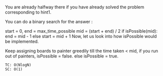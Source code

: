You are already halfway there if you have already solved the problem corresponding to hint1.

You can do a binary search for the answer :

  start = 0, end = max_time_possible
  mid = (start + end) / 2
  if isPossible(mid): 
      end = mid - 1
  else 
    start = mid + 1
Now, let us look into how isPossible would be implemented.

Keep assigning boards to painter greedily till the time taken < mid,
if you run out of painters, isPossible = false.
else isPossible = true.

    TC: O(NlogN)
    SC: O(1)